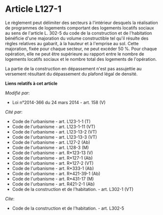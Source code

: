 # Article L127-1

Le règlement peut délimiter des secteurs à l'intérieur desquels la réalisation de programmes de logements comportant des
logements locatifs sociaux au sens de l'article L. 302-5 du code de la construction et de l'habitation bénéficie d'une
majoration du volume constructible tel qu'il résulte        des règles relatives au gabarit, à la hauteur et à l'emprise au
sol. Cette majoration, fixée pour chaque secteur, ne peut excéder 50 %. Pour chaque opération, elle ne peut être supérieure
au rapport entre le nombre de logements locatifs sociaux et le nombre total des logements de l'opération. 

La partie de la construction en dépassement n'est pas assujettie au versement résultant du dépassement du plafond légal de
densité.

**Liens relatifs à cet article**

_Modifié par_:

  - Loi n°2014-366 du 24 mars 2014 - art. 158 (V)

_Cité par_:

  - Code de l'urbanisme - art. L123-1-1 (T)
  - Code de l'urbanisme - art. L123-1-11 (VT)
  - Code de l'urbanisme - art. L123-13-2 (VT)
  - Code de l'urbanisme - art. L123-13-3 (VT)
  - Code de l'urbanisme - art. L127-2 (Ab)
  - Code de l'urbanisme - art. L128-3 (M)
  - Code de l'urbanisme - art. R*123-13 (V)
  - Code de l'urbanisme - art. R*127-1 (Ab)
  - Code de l'urbanisme - art. R*127-2 (VT)
  - Code de l'urbanisme - art. R*333-1 (Ab)
  - Code de l'urbanisme - art. R*421-39-1 (Ab)
  - Code de l'urbanisme - art. R*431-17 (M)
  - Code de l'urbanisme - art. R421-2-1 (Ab)
  - Code de la construction et de l'habitation. - art. L302-1 (VT)

_Cite_:

  - Code de la construction et de l'habitation. - art. L302-5
